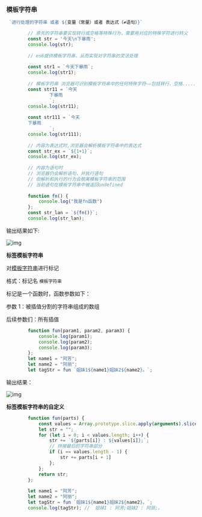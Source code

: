 ### 模板字符串

```js
 `进行处理的字符串 或者 ${变量（常量）或者 表达式（≠语句）}`
```

```js
        // 原先的字符串要实现转行或空格等特殊行为，需要用对应的特殊字符进行转义
        const str = '今天\n下暴雨';
        console.log(str);
 
        // es6提供模板字符串，从而实现对字符串的灵活处理
 
        const str1 = `今天下暴雨`;
        console.log(str1);
 
        // 模板字符串 浏览器可识别模板字符串中的任何特殊字符——包括转行、空格.....
        const str11 = `今天
                下暴雨
                `;
        console.log(str11);
 
        const str111 = `今天
        下暴雨
                `;
        console.log(str111);
 
        // 内容为表达式时,浏览器会解析模板字符串中的表达式
        const str_ex = `${1+1}`;
        console.log(str_ex);
 
        // 内容为语句时
        // 浏览器仍会解析语句，并执行语句
        // 但解析和执行的行为会脱离模板字符串的范围
        // 当前语句在模板字符串中被返回undefined
 
        function fn() {
            console.log("我是fn函数")
        };
        const str_lan = `${fn()}`;
        console.log(str_lan);
```

输出结果如下:





![img](https://img-blog.csdnimg.cn/16b3706eed894528ad154894d8f4a425.png?x-oss-process=image/watermark,type_d3F5LXplbmhlaQ,shadow_50,text_Q1NETiBA5ZCD6ZqP5Zyw5pi1,size_7,color_FFFFFF,t_70,g_se,x_16)





 **标签模板字符串** 

对[模板字符串](https://so.csdn.net/so/search?q=模板字符串&spm=1001.2101.3001.7020)进行标记

格式：标记名 ` 模板字符串 `

标记是一个函数时，函数参数如下：

参数 1：被插值分割的字符串组成的数组

后续参数们：所有插值

```js
        function fun(param1, param2, param3) {
            console.log(param1);
            console.log(param2);
            console.log(param3);
        };
        let name1 = "阿芳";
        let name2 = "阿丽";
        let tagStr = fun `姐妹1${name1}姐妹2${name2}。`;
```

输出结果：





![img](https://img-blog.csdnimg.cn/775c511bfaa54eeaa1b9fe1f733513d7.png?x-oss-process=image/watermark,type_d3F5LXplbmhlaQ,shadow_50,text_Q1NETiBA5ZCD6ZqP5Zyw5pi1,size_10,color_FFFFFF,t_70,g_se,x_16)





 **标签模板字符串的自定义**

```js
        function fun(parts) {
            const values = Array.prototype.slice.apply(arguments).slice(1)
            let str = "";
            for (let i = 0; i < values.length; i++) {
                str += `${parts[i]} : ${values[i]};`;
                // 拼接最后的字符串部分
                if (i == values.length - 1) {
                    str += parts[i + 1]
                };
            };
            return str;
        };
 
        let name1 = "阿芳";
        let name2 = "阿丽";
        let tagStr = fun `姐妹1${name1}姐妹2${name2}。`;
        console.log(tagStr); //  姐妹1 : 阿芳;姐妹2 : 阿丽;。
```